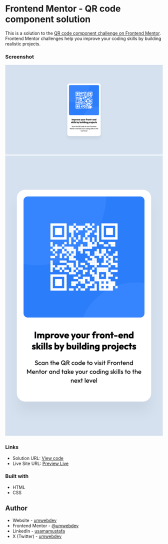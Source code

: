# Frontend Mentor - QR code component solution

This is a solution to the [QR code component challenge on Frontend Mentor](https://www.frontendmentor.io/challenges/qr-code-component-iux_sIO_H). Frontend Mentor challenges help you improve your coding skills by building realistic projects.

### Screenshot

![](./qr-component-desktop.png)
![](./qr-component-mobile.png)

### Links

- Solution URL: [View code](https://github.com/umwebdev/qr-card-component)
- Live Site URL: [Preview Live](https://fem-qr-card-component.vercel.app/)

### Built with

- HTML
- CSS

## Author

- Website - [umwebdev](https://www.umweb.dev)
- Frontend Mentor - [@umwebdev](https://www.frontendmentor.io/profile/umwebdev)
- LinkedIn - [usamamustafa](https://www.linkedin.com/in/usama-m-01b869130/)
- X (Twitter) - [umwebdev](https://x.com/umwebdev)
